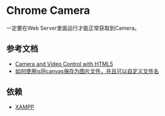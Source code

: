 # Chrome Camera

一定要在Web Server里面运行才能正常获取到Camera。

## 参考文档

* [Camera and Video Control with HTML5](https://davidwalsh.name/browser-camera)
* [如何使用js将canvas保存为图片文件，并且可以自定义文件名](https://blog.csdn.net/qq547276542/article/details/51906741)

## 依赖

* [XAMPP](https://www.apachefriends.org/zh_cn/index.html)
